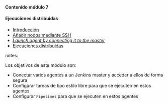 #### Contenido módulo 7

#### Ejecuciones distribuidas

* [Introducción](#introduction)
* [Añadir nodos mediante SSH](#add_nodes_ssh)
* [_Launch agent by connecting it to the master_](#add_nodes_launch_agent_by_connecting_it_to_the_master)
* [Ejecuciones distribuidas](#distributed_builds)
 
notes:

Los objetivos de este módulo son:

* Conectar varios agentes a un Jenkins master y acceder a ellos de forma segura
* Configurar tareas de tipo estilo libre para que se ejecuten en estos agentes
* Configurar `Pipelines` para que se ejecuten en estos agentes
